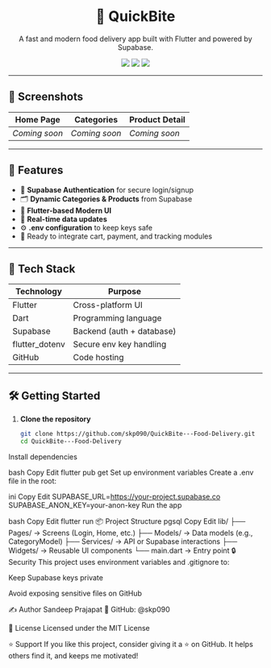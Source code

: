 <h1 align="center">🍔 QuickBite</h1>
<p align="center">
  A fast and modern food delivery app built with Flutter and powered by Supabase.
</p>

<p align="center">
  <img src="https://img.shields.io/badge/Flutter-v3.0+-blue?logo=flutter" />
  <img src="https://img.shields.io/badge/Supabase-Realtime-green?logo=supabase" />
  <img src="https://img.shields.io/github/license/skp090/QuickBite---Food-Delivery" />
</p>

---

## 📱 Screenshots



| Home Page | Categories | Product Detail |
|----------|------------|----------------|
| *Coming soon* | *Coming soon* | *Coming soon* |

---

## 🚀 Features

- 🔐 **Supabase Authentication** for secure login/signup
- 🗂 **Dynamic Categories & Products** from Supabase
- 📱 **Flutter-based Modern UI**
- 🔄 **Real-time data updates**
- ⚙️ **.env configuration** to keep keys safe
- 🔧 Ready to integrate cart, payment, and tracking modules

---

## 🧰 Tech Stack

| Technology | Purpose |
|------------|---------|
| Flutter | Cross-platform UI |
| Dart | Programming language |
| Supabase | Backend (auth + database) |
| flutter_dotenv | Secure env key handling |
| GitHub | Code hosting |

---

## 🛠️ Getting Started

1. **Clone the repository**
   ```bash
   git clone https://github.com/skp090/QuickBite---Food-Delivery.git
   cd QuickBite---Food-Delivery
Install dependencies

bash
Copy
Edit
flutter pub get
Set up environment variables
Create a .env file in the root:

ini
Copy
Edit
SUPABASE_URL=https://your-project.supabase.co
SUPABASE_ANON_KEY=your-anon-key
Run the app

bash
Copy
Edit
flutter run
📦 Project Structure
pgsql
Copy
Edit
lib/
├── Pages/            → Screens (Login, Home, etc.)
├── Models/           → Data models (e.g., CategoryModel)
├── Services/         → API or Supabase interactions
├── Widgets/          → Reusable UI components
└── main.dart         → Entry point
🔒 Security
This project uses environment variables and .gitignore to:

Keep Supabase keys private

Avoid exposing sensitive files on GitHub

✍️ Author
Sandeep Prajapat
🧑 GitHub: @skp090

📄 License
Licensed under the MIT License

⭐ Support
If you like this project, consider giving it a ⭐ on GitHub.
It helps others find it, and keeps me motivated!

